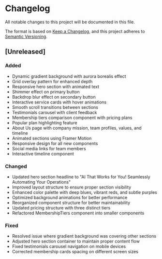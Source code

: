 # Changelog

All notable changes to this project will be documented in this file.

The format is based on [Keep a Changelog](https://keepachangelog.com/en/1.0.0/),
and this project adheres to [Semantic Versioning](https://semver.org/spec/v2.0.0.html).

## [Unreleased]

### Added
- Dynamic gradient background with aurora borealis effect
- Grid overlay pattern for enhanced depth
- Responsive hero section with animated text
- Shimmer effect on primary button
- Backdrop blur effect on secondary button
- Interactive service cards with hover animations
- Smooth scroll transitions between sections
- Testimonials carousel with client feedback
- Membership tiers comparison component with pricing plans
- Popular plan highlighting feature
- About Us page with company mission, team profiles, values, and timeline
- Animated sections using Framer Motion
- Responsive design for all new components
- Social media links for team members
- Interactive timeline component

### Changed
- Updated hero section headline to "AI That Works for You! Seamlessly Automating Your Operations"
- Improved layout structure to ensure proper section visibility
- Enhanced color palette with deep blues, vibrant reds, and subtle purples
- Optimized background animations for better performance
- Reorganized component structure for better maintainability
- Updated pricing structure with three distinct tiers
- Refactored MembershipTiers component into smaller components

### Fixed
- Resolved issue where gradient background was covering other sections
- Adjusted hero section container to maintain proper content flow
- Fixed testimonials carousel navigation on mobile devices
- Corrected membership cards spacing on different screen sizes